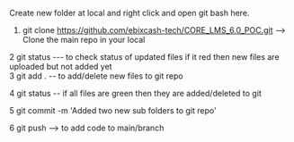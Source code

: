 Create new folder at local and right click and open git bash here.

1. git clone https://github.com/ebixcash-tech/CORE_LMS_6.0_POC.git --> Clone the main repo in your local

2 git status --- to check status of updated files if it red then new files are uploaded but not added yet                                                                                     
3 git add .   -- to add/delete new files to git repo   

4 git status -- if all files are green then they are added/deleted to git

5 git commit -m 'Added two new sub folders to git repo'     

6 git push --> to add code to main/branch   

